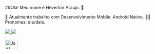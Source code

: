 ##Olá! Meu nome é Héverton Araujo. 👋

📱 Atualmente trabalho com Desenvolvimento Mobile: Android Nativo.
👨‍💻 Pronomes: ele/dele.

<div>
  <a href="https://github.com/hevertonaraujomachado/hevertonaraujomachado">
    <img height"180em" src="https://github-readme-stats.vercel.app/api?username=hevertonaraujomachado&show_icons=true&theme=dracula&include_all_commits=true&count_private=true"/>
    <img height"180em" src="https://github-readme-stats.vercel.app/api/top-langs/?username=hevertonaraujomachado&layout=compact&langs_count=16&theme=dracula"/>
</div>
<div style="display: inline_block"><br>
<img align"center" alt="Java" height="30" width="40" src="https://cdn.jsdelivr.net/gh/devicons/devicon@latest/devicon.min.css" />
</div>         


